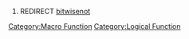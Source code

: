 1.  REDIRECT [bitwisenot](bitwisenot "wikilink")

[Category:Macro Function](Category:Macro_Function "wikilink")
[Category:Logical Function](Category:Logical_Function "wikilink")